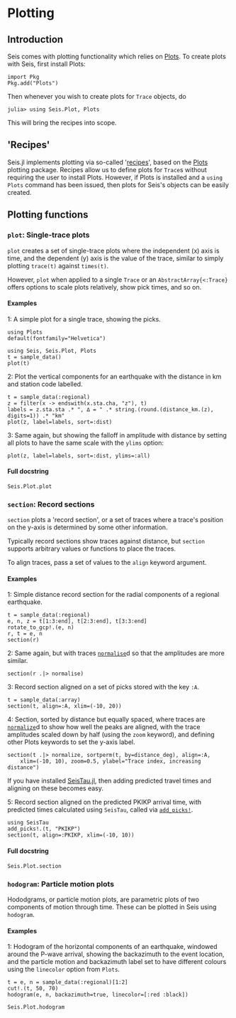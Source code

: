 # Plotting

## Introduction
Seis comes with plotting functionality which relies on
[Plots](https://docs.juliaplots.org/latest/).  To create plots with
Seis, first install Plots:
```
import Pkg
Pkg.add("Plots")
```

Then whenever you wish to create plots for `Trace` objects, do
```
julia> using Seis.Plot, Plots
```

This will bring the recipes into scope.

## 'Recipes'
Seis.jl implements plotting via so-called
'[recipes](https://docs.juliaplots.org/latest/recipes/)', based on the
[Plots](https://docs.juliaplots.org/latest/) plotting package.
Recipes allow us to define plots for `Trace`s without requiring the
user to install Plots.  However, if Plots is installed and a
`using Plots` command has been issued, then plots for Seis's
objects can be easily created.

## Plotting functions

### `plot`: Single-trace plots
`plot` creates a set of single-trace plots where the independent (x)
axis is time, and the dependent (y) axis is the value of the trace,
similar to simply plotting `trace(t)` against `times(t)`.

However, `plot` when applied to a single `Trace` or an
`AbstractArray{<:Trace}` offers options to scale plots relatively,
show pick times, and so on.

#### Examples
1: A simple plot for a single trace, showing the picks.

```@setup plotting
using Plots
default(fontfamily="Helvetica")
```

```@example plotting
using Seis, Seis.Plot, Plots
t = sample_data()
plot(t)
```

2: Plot the vertical components for an earthquake with the distance
   in km and station code labelled.

```@example plotting
t = sample_data(:regional)
z = filter(x -> endswith(x.sta.cha, "z"), t)
labels = z.sta.sta .* ", ∆ = " .* string.(round.(distance_km.(z), digits=1)) .* "km"
plot(z, label=labels, sort=:dist)
```

3: Same again, but showing the falloff in amplitude with distance by
   setting all plots to have the same scale with the `ylims` option:

```@example plotting
plot(z, label=labels, sort=:dist, ylims=:all)
```

#### Full docstring
```@docs
Seis.Plot.plot
```


### `section`: Record sections
`section` plots a 'record section', or a set of traces where a trace's
position on the y-axis is determined by some other information.

Typically record sections show traces against distance, but `section`
supports arbitrary values or functions to place the traces.

To align traces, pass a set of values to the `align` keyword argument.

#### Examples
1: Simple distance record section for the radial components of a
   regional earthquake.

```@example plotting
t = sample_data(:regional)
e, n, z = t[1:3:end], t[2:3:end], t[3:3:end]
rotate_to_gcp!.(e, n)
r, t = e, n
section(r)
```

2: Same again, but with traces [`normalise`](@ref)d so that the amplitudes
   are more similar.

```@example plotting
section(r .|> normalise)
```

3: Record section aligned on a set of picks stored with the key `:A`.

```@example plotting
t = sample_data(:array)
section(t, align=:A, xlim=(-10, 20))
```

4: Section, sorted by distance but equally spaced, where traces are
   [`normalize`](@ref)d to show how well the peaks are aligned, with the trace
   amplitudes scaled down by half (using the `zoom` keyword), and
   defining other Plots keywords to set the y-axis label.

```@example plotting
section(t .|> normalize, sortperm(t, by=distance_deg), align=:A,
    xlim=(-10, 10), zoom=0.5, ylabel="Trace index, increasing distance")
```

If you have installed [SeisTau.jl](https://github.com/anowacki/SeisTau.jl),
then adding predicted travel times and aligning on these becomes easy.

5: Record section aligned on the predicted PKIKP arrival time, with
   predicted times calculated using `SeisTau`, called via [`add_picks!`](@ref).

```@example plotting
using SeisTau
add_picks!.(t, "PKIKP")
section(t, align=:PKIKP, xlim=(-10, 10))
```

#### Full docstring
```@docs
Seis.Plot.section
```


### `hodogram`: Particle motion plots
Hododgrams, or particle motion plots, are parametric plots
of two components of motion through time.  These can be plotted
in Seis using `hodogram`.

#### Examples
1: Hodogram of the horizontal components of an earthquake, windowed around
   the P-wave arrival, showing the backazimuth to the event location,
   and the particle motion and backazimuth label set to have different
   colours using the `linecolor` option from `Plots`.

```@example plotting
t = e, n = sample_data(:regional)[1:2]
cut!.(t, 50, 70)
hodogram(e, n, backazimuth=true, linecolor=[:red :black])
```

```@docs
Seis.Plot.hodogram
```
